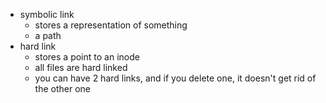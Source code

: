 - symbolic link
	- stores a representation of something
	- a path 
- hard link
	- stores a point to an inode 
	- all files are hard linked 
	- you can have 2 hard links, and if you delete one, it doesn't get rid of the other one 